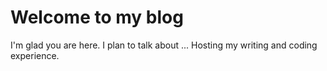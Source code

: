 # Welcome to my blog

I'm glad you are here. I plan to talk about ...
Hosting my writing and coding experience.
